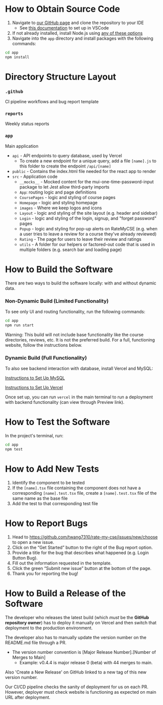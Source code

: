 # How to Obtain Source Code

1. Navigate to [our GitHub page](https://github.com/twang7310/rate-my-cse) and clone the repository to your IDE
    - See [this documentation](https://docs.google.com/document/d/1LwtVxxJOj7jnUVf5e_kKqspS8TplsrqHjAzqN-fwkPc/edit?usp=sharing) to set up in VSCode
2. If not already installed, install Node.js using [any of these options](https://nodejs.org/en/learn/getting-started/how-to-install-nodejs)
3. Navigate into the `app` directory and install packages with the following commands:
```bash
cd app
npm install
```

# Directory Structure Layout

### `.github`
CI pipeline workflows and bug report template
### `reports`
Weekly status reports
### `app`
Main application
-  `api` - API endpoints to query database, used by Vercel
    - To create a new endpoint for a unique query, add a file `[name].js` to this folder to create the endpoint `/api/[name]`
- `public` - Contains the index.html file needed for the react app to render
- `src` - Application code
    - `__mocks__` - Mocked content for the mui-one-time-password-input package to let Jest allow third-party imports
    - `App`: routing logic and page definitions
    - `CoursePages` - logic and styling of course pages
    - `Homepage` - logic and styling homepage
    - `images` - Where we keep logos and icons
    - `Layout` - logic and styling of the site layout (e.g. header and sidebar)
    - `Login` - logic and styling of the login, signup, and "forget password" pages
    - `Popup` - logic and styling for pop-up alerts on RateMyCSE (e.g. when a user tries to leave a review for a course they've already reviewed)
    - `Rating` - The page for users to leave their review and ratings
    - `utils` - A folder for our helpers or factored-out code that is used in multiple folders (e.g. search bar and loading page)

# How to Build the Software
There are two ways to build the software locally: with and without dynamic data.

### Non-Dynamic Build (Limited Functionality)

To see only UI and routing functionality, run the following commands:
```bash
cd app
npm run start
```

Warning: This build will not include base functionality like the course directories, reviews, etc. It is not the preferred build. For a full, functioning website, follow the instructions below.

### Dynamic Build (Full Functionality)

To also see backend interaction with database, install Vercel and MySQL:

[Instructions to Set Up MySQL](https://docs.google.com/document/d/1hxllThInRdxMRxFeXJ93Sv0CdyC7pF5A5nCzsViFWR4/edit?usp=sharing)


[Instructions to Set Up Vercel](https://docs.google.com/document/d/1B64yPUQdTuXjUSW5-lY_u1_KKsJCz6n7-R-Csg8UUMg/edit?usp=sharing)

Once set up, you can run `vercel` in the main terminal to run a deployment with backend functionality (can view through Preview link).

# How to Test the Software

In the project's terminal, run:
```bash
cd app
npm test
```

# How to Add New Tests

1. Identify the component to be tested
2. If the `[name].tsx` file containing the component does not have a corresponding `[name].test.tsx` file, create a `[name].test.tsx` file of the same name as the base file
3. Add the test to that corresponding test file

# How to Report Bugs
1. Head to https://github.com/twang7310/rate-my-cse/issues/new/choose to open a new issue.
2. Click on the “Get Started” button to the right of the Bug report option.
3. Provide a title for the bug that describes what happened (e.g. Login Button Bug).
4. Fill out the information requested in the template.
5. Click the green “Submit new issue” button at the bottom of the page.
6. Thank you for reporting the bug!

# How to Build a Release of the Software

The developer who releases the latest build (which *must* be the **GitHub repository owner**) has to deploy it manually on Vercel and then switch that deployment to the production environment.

The developer also has to manually update the version number on the README.md file through a PR. 
- The version number convention is [Major Release Number].[Number of Merges to Main] 
    - Example: v0.4.4 is major release 0 (beta) with 44 merges to main.

Also 'Create a New Release' on GitHub linked to a new tag of this new version number.

Our CI/CD pipeline checks the sanity of deployment for us on each PR. However, deployer must check website is functioning as expected on main URL after deployment.

